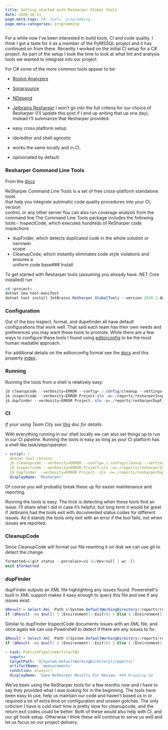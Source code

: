 ```yaml
---
title: Getting started with Resharper Global Tools
date: 2020-10-11
page.meta.tags: C#, tools, programming
page.meta.categories: programming
---
```


For a while now I’ve been interested in build tools, CI and code quality. I think I got a taste for it as a member of
the PyMSSQL project and it has continued on from there. Recently I worked on the initial CI setup for a C# project. As
part of the setup I took the time to look at what lint and analysis tools we wanted to integrate into our project.

For C# some of the more common tools appear to be:

* [Roslyn Analyzers](https://github.com/dotnet/roslyn-analyzers)
* [Sonarsource](http://www.sonarsource.com/)
* [NDepend](https://www.ndepend.com/)
* [Jetbrains Resharper](https://www.jetbrains.com/resharper/)
  I won’t go into the full criteria for our choice of Resharper (I’ll update this post if I end up writing that up one
  day), instead I’ll summarize that Resharper provided:

* easy cross platform setup
* ide/editor and shell agnostic
* works the same locally and in CI.
* opinionated by default

### Resharper Command Line Tools

From the [docs](https://www.jetbrains.com/help/resharper/ReSharper_Command_Line_Tools.html)

ReSharper Command Line Tools is a set of free cross-platform standalone tools  
that help you integrate automatic code quality procedures into your CI, version  
control, or any other server.You can also run coverage analysis from the command line.The Command Line Tools package
includes the following tools:- InspectCode, which executes hundreds of ReSharper code inspections

- dupFinder, which detects duplicated code in the whole solution or narrower  
  scope
- CleanupCode, which instantly eliminates code style violations and ensures a  
  uniform code base### Install

To get started with Resharper tools (assuming you already have .NET Core installed) run

```powershell
cd <project>
dotnet new tool-manifest
dotnet tool install JetBrains.ReSharper.GlobalTools --version 2020.2.4Which installs the [Resharper Global Tools](https://www.nuget.org/packages/JetBrains.ReSharper.GlobalTools/2020.2.4) at the project level. This then allows CI and other contributors to use dotnet tool restore in the future.
```

### Configuration

Out of the box inspect, format, and dupefinder all have default configurations that work well. That said each team has
their own needs and preferences you may want these tools to promote. While there are a few ways to configure these tools
I found using [editorconfig](https://www.jetbrains.com/help/resharper/Using_EditorConfig.html) to be the most human
readable approach.

For additional details on the editorconfig format see the [docs](https://editorconfig.org/) and this
property [index](https://www.jetbrains.com/help/rider/EditorConfig_Index.html).

### Running

Running the tools from a shell is relatively easy:

```powershell
jb cleanupcode --verbosity=ERROR --config=./.config/cleanup --settings=./.editorconfig --no-buildin-settings ./Project.sln
jb inspectcode --verbosity=ERROR Project.sln -o=./reports/resharperInspect.xml
jb dupfinder --verbosity=ERROR Project..sln -o=./reports/resharperDupFinder.xmlOne thing to note is that by default the autoformatting will attempt to enforce line endings. If you have a team working across multiple platforms and using git to automatically handle line endings these can come into conflict. It's up to you and your team to decide if you want to handle this by tweaking git behavior,editorconfig or another method.
```

### CI

*If your using Team City
see *[*this*](https://www.jetbrains.com/help/resharper/Detect_code_issues_in_a_build_using_ReSharper_and_TeamCity.html)*
doc for details.*

With everything running in our shell locally we can also set things up to run in our CI pipeline. Running the tools is
easy as long as your CI platform has a shell like task/step/operator:

```yaml
- script: |  
  dotnet tool restore  
  jb cleanupcode --verbosity=ERROR --config=./.config/cleanup --settings=./.editorconfig --no-buildin-settings ./Project.sln  
  jb inspectcode --verbosity=ERROR Project.sln -o=./reports/resharperInspect.xml  
  jb dupfinder --verbosity=ERROR Project..sln -o=./reports/resharperDupFinder.xml  
  displayName: 'Resharper'
```

Of course you will probably break these up for easier maintenance and reporting.

Running the tools is easy. The trick is detecting when these tools find an issue. I’ll share what I did in case it’s
helpful, but long term it would be great if Jetbrains had the tools exit with documented status codes for different
issues. As it stands the tools only exit with an error if the tool fails, not when issues are reported.

### CleanupCode

Since CleanupCode will format our file rewriting it on disk we can use git to detect the change.

```powershell
formatted=$(git status --porcelain=v1 2>/dev/null | wc -l)  
exit $formatted
```

### dupFinder

dupFinder outputs an XML file highlighting any issues found. Powershell's built in XML support makes it easy enough to
query this file and see if any issues exist.

```powershell
$Result = Select-Xml -Path $(System.DefaultWorkingDirectory)/reports/resharperDupFinder.xml -XPath "/DuplicatesReport/Duplicates/*"
If ($Result -eq $null) { [Environment]::Exit(0) } Else { [Environment]::Exit(1) }### InspectCode
```

Similar to dupFinder InspectCode documents issues with an XML file, and once again we can use Powershell to detect if
there are any issues to fix.

```powershell
$Result = Select-Xml -Path $(System.DefaultWorkingDirectory)/reports/resharperInspect.xml -XPath "/Report/Issues/Project/*"
If ($Result -eq $null) { [Environment]::Exit(0) } Else { [Environment]::Exit(1) }And since dupFinder and InspectCode output XML it can be useful to save these as CI artifacts for review. In Azure Pipelines this looks like:
```

```yaml
- task: PublishPipelineArtifact@1  
  inputs:  
  targetPath: '$(System.DefaultWorkingDirectory)/reports/'  
  artifactName: 'measurements'  
  condition: always()  
  displayName: 'Save ReSharper Results For Review.'### Wrapping Up
 ```

We’ve been using the ReSharper tools for a few months now and I have to say they provided what I was looking for in the
beginning. The tools have been easy to use, help us maintain our code and haven’t boxed us in or required a lot of extra
time on configuration and unseen gotchas. The only criticism I have is cold start time is pretty slow for cleanupcode,
and the return exit codes could be better. Both of these would also help with CI, and our git hook setup. Otherwise I
think these will continue to serve us well and let us focus on our project delivery.
